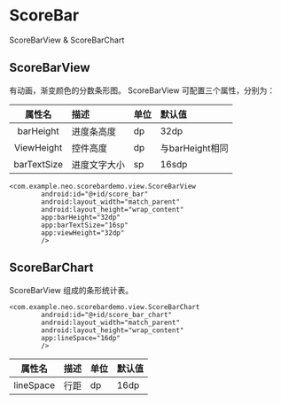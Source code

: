 # ScoreBar
ScoreBarView &amp; ScoreBarChart

## ScoreBarView
有动画，渐变颜色的分数条形图。
ScoreBarView 可配置三个属性，分别为：

属性名 | 描述 | 单位 | 默认值
:-:|:-|:-|:-
barHeight|进度条高度|dp|32dp
ViewHeight|控件高度|dp|与barHeight相同
barTextSize|进度文字大小|sp|16sdp

```
<com.example.neo.scorebardemo.view.ScoreBarView
        android:id="@+id/score_bar"
        android:layout_width="match_parent"
        android:layout_height="wrap_content"
        app:barHeight="32dp"
        app:barTextSize="16sp"
        app:viewHeight="32dp"
        />
  ```

## ScoreBarChart
ScoreBarView 组成的条形统计表。

```
<com.example.neo.scorebardemo.view.ScoreBarChart
        android:id="@+id/score_bar_chart"
        android:layout_width="match_parent"
        android:layout_height="wrap_content"
        app:lineSpace="16dp"
        />
```

属性名 | 描述 | 单位 | 默认值
:-:|:-|:-|:-
lineSpace|行距|dp|16dp

